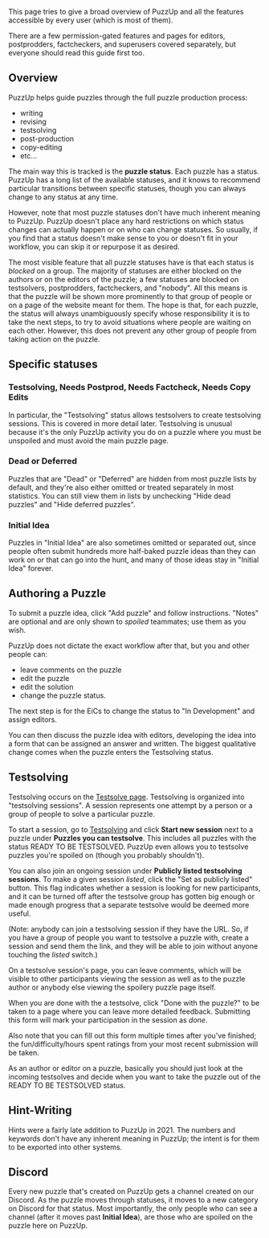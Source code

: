 This page tries to give a broad overview of PuzzUp and all the features accessible by every user (which is most of them).

There are a few permission-gated features and pages for editors, postprodders, factcheckers, and superusers covered separately, but everyone should read this guide first too.

## Overview

PuzzUp helps guide puzzles through the full puzzle production process:

* writing
* revising
* testsolving
* post-production
* copy-editing
* etc…

The main way this is tracked is the **puzzle status**. Each puzzle has a status. PuzzUp has a long list of the available statuses, and it knows to recommend particular transitions between specific statuses, though you can always change to any status at any time.

However, note that most puzzle statuses don't have much inherent meaning to PuzzUp. PuzzUp doesn't place any hard restrictions on which status changes can actually happen or on who can change statuses. So usually, if you find that a status doesn't make sense to you or doesn't fit in your workflow, you can skip it or repurpose it as desired.

The most visible feature that all puzzle statuses have is that each status is *blocked* on a group. The majority of statuses are either blocked on the authors or on the editors of the puzzle; a few statuses are blocked on testsolvers, postprodders, factcheckers, and "nobody". All this means is that the puzzle will be shown more prominently to that group of people or on a page of the website meant for them. The hope is that, for each puzzle, the status will always unambiguously specify whose responsibility it is to take the next steps, to try to avoid situations where people are waiting on each other. However, this does not prevent any other group of people from taking action on the puzzle.

## Specific statuses

### Testsolving, Needs Postprod, Needs Factcheck, Needs Copy Edits

In particular, the "Testsolving" status allows testsolvers to create testsolving sessions. This is covered in more detail later. Testsolving is unusual because it's the only PuzzUp activity you do on a puzzle where you must be unspoiled and must avoid the main puzzle page.

### Dead or Deferred

Puzzles that are "Dead" or "Deferred" are hidden from most puzzle lists by default, and they're also either omitted or treated separately in most statistics. You can still view them in lists by unchecking "Hide dead puzzles" and "Hide deferred puzzles".

### Initial Idea

Puzzles in "Initial Idea" are also sometimes omitted or separated out, since people often submit hundreds more half-baked puzzle ideas than they can work on or that can go into the hunt, and many of those ideas stay in "Initial Idea" forever.

## Authoring a Puzzle

To submit a puzzle idea, click "Add puzzle" and follow instructions. "Notes" are optional and are only shown to *spoiled* teammates; use them as you wish.

PuzzUp does not dictate the exact workflow after that, but you and other people can:

* leave comments on the puzzle
* edit the puzzle
* edit the solution
* change the puzzle status.

The next step is for the EiCs to change the status to "In Development" and assign editors.

You can then discuss the puzzle idea with editors, developing the idea into a form that can be assigned an answer and written. The biggest qualitative change comes when the puzzle enters the Testsolving status.

## Testsolving

Testsolving occurs on the [Testsolve page](/testsolve). Testsolving is organized into "testsolving sessions". A session represents one attempt by a person or a group of people to solve a particular puzzle.

To start a session, go to [Testsolving](/testsolve) and click **Start new session** next to a puzzle under **Puzzles you can testsolve**. This includes all puzzles with the status READY TO BE TESTSOLVED. PuzzUp even allows you to testsolve puzzles you're spoiled on (though you probably shouldn't).

You can also join an ongoing session under **Publicly listed testsolving sessions**. To make a given session *listed*, click the "Set as publicly listed" button. This flag indicates whether a session is looking for new participants, and it can be turned off after the testsolve group has gotten big enough or made enough progress that a separate testsolve would be deemed more useful.

(Note: anybody can join a testsolving session if they have the URL. So, if you have a group of people you want to testsolve a puzzle with, create a session and send them the link, and they will be able to join without anyone touching the *listed* switch.)

On a testsolve session's page, you can leave comments, which will be visible to other participants viewing the session as well as to the puzzle author or anybody else viewing the spoilery puzzle page itself.

When you are done with the a testsolve, click "Done with the puzzle?" to be taken to a page where you can leave more detailed feedback. Submitting this form will mark your participation in the session as *done*.

Also note that you can fill out this form multiple times after you've finished; the fun/difficulty/hours spent ratings from your most recent submission will be taken.

As an author or editor on a puzzle, basically you should just look at the incoming testsolves and decide when you want to take the puzzle out of the READY TO BE TESTSOLVED status.

## Hint-Writing

Hints were a fairly late addition to PuzzUp in 2021. The numbers and keywords don't have any inherent meaning in PuzzUp; the intent is for them to be exported into other systems.

## Discord

Every new puzzle that's created on PuzzUp gets a channel created on our Discord. As the puzzle moves through statuses, it moves to a new category on Discord for that status. Most importantly, the only people who can see a channel (after it moves past **Initial Idea**), are those who are spoiled on the puzzle here on PuzzUp.
